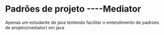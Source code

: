 # Padrões de projeto ----Mediator
Apenas um estudante de java tentendo facilitar o entendimento de padroes de projeto(mediator) em java
